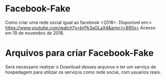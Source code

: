 # Facebook-Fake
 Como criar uma rede social igual ao facebook &lt;2018>. Disponível em:&lt; https://www.youtube.com/watch?v=brPk3aOLaX4&amp;t=890s> Acesso em 19 de novembro de 2018.
 
 # Arquivos para criar Facebook-Fake
 Será necessario realizar o Download desses arquivos e ter um serviço de hospedagem para utilizar os serviços como rede social, com usuarios reais.
